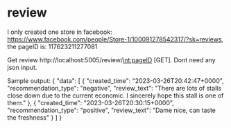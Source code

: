# review
I only created one store in facebook: https://www.facebook.com/people/Store-1/100091278542317/?sk=reviews, the pageID is: 117623211277081

Get review http://localhost:5005/review/<int:pageID> [GET]. Dont need any json input. 

Sample output:
{
    "data": [
        {
            "created_time": "2023-03-26T20:42:47+0000",
            "recommendation_type": "negative",
            "review_text": "There are lots of stalls close down due to the current economic. I sincerely hope this stall is one of them."
        },
        {
            "created_time": "2023-03-26T20:30:15+0000",
            "recommendation_type": "positive",
            "review_text": "Dame nice, can taste the freshness"
        }
    ]
}
